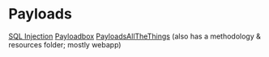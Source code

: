 # Payloads
[SQL Injection](https://github.com/payloadbox/sql-injection-payload-list)
[Payloadbox](https://github.com/payloadbox/)
[PayloadsAllTheThings](https://github.com/swisskyrepo/PayloadsAllTheThings/) (also has a methodology & resources folder; mostly webapp)
